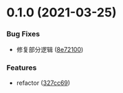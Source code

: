 # 0.1.0 (2021-03-25)


### Bug Fixes

* 修复部分逻辑 ([8e72100](https://github.com/MicroAppJS/vue-cli/commit/8e72100225111eb9c172038336da589db848cc3c))


### Features

* refactor ([327cc69](https://github.com/MicroAppJS/vue-cli/commit/327cc690c9171e45ca81991b9557093d765d53b1))

